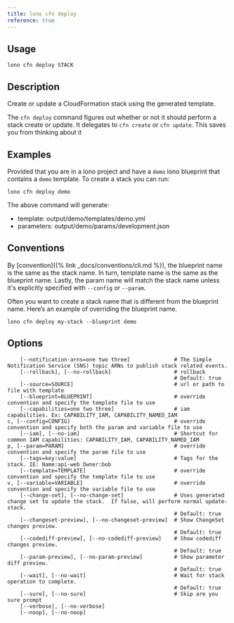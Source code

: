 ```yaml
---
title: lono cfn deploy
reference: true
---
```


## Usage

    lono cfn deploy STACK

## Description

Create or update a CloudFormation stack using the generated template.

The `cfn deploy` command figures out whether or not it should perform a stack create or update. It delegates to `cfn create` or `cfn update`.  This saves you from thinking about it

## Examples

Provided that you are in a lono project and have a `demo` lono blueprint that contains a `demo` template.  To create a stack you can run:

    lono cfn deploy demo

The above command will generate:

* template:   output/demo/templates/demo.yml
* parameters: output/demo/params/development.json


## Conventions

By [convention]({% link _docs/conventions/cli.md %}), the blueprint name is the same as the stack name. In turn, template name is the same as the blueprint name. Lastly, the param name will match the stack name unless it's explicitly specified with `--config` or `--param`.

Often you want to create a stack name that is different from the blueprint name. Here’s an example of overriding the blueprint name.

    lono cfn deploy my-stack --blueprint demo


## Options

```
    [--notification-arns=one two three]              # The Simple Notification Service (SNS) topic ARNs to publish stack related events.
    [--rollback], [--no-rollback]                    # rollback
                                                     # Default: true
    [--source=SOURCE]                                # url or path to file with template
    [--blueprint=BLUEPRINT]                          # override convention and specify the template file to use
    [--capabilities=one two three]                   # iam capabilities. Ex: CAPABILITY_IAM, CAPABILITY_NAMED_IAM
c, [--config=CONFIG]                                 # override convention and specify both the param and variable file to use
    [--iam], [--no-iam]                              # Shortcut for common IAM capabilities: CAPABILITY_IAM, CAPABILITY_NAMED_IAM
p, [--param=PARAM]                                   # override convention and specify the param file to use
    [--tags=key:value]                               # Tags for the stack. IE: Name:api-web Owner:bob
    [--template=TEMPLATE]                            # override convention and specify the template file to use
v, [--variable=VARIABLE]                             # override convention and specify the variable file to use
    [--change-set], [--no-change-set]                # Uses generated change set to update the stack.  If false, will perform normal update-stack.
                                                     # Default: true
    [--changeset-preview], [--no-changeset-preview]  # Show ChangeSet changes preview.
                                                     # Default: true
    [--codediff-preview], [--no-codediff-preview]    # Show codediff changes preview.
                                                     # Default: true
    [--param-preview], [--no-param-preview]          # Show parameter diff preview.
                                                     # Default: true
    [--wait], [--no-wait]                            # Wait for stack operation to complete.
                                                     # Default: true
    [--sure], [--no-sure]                            # Skip are you sure prompt
    [--verbose], [--no-verbose]                      
    [--noop], [--no-noop]                            
```

